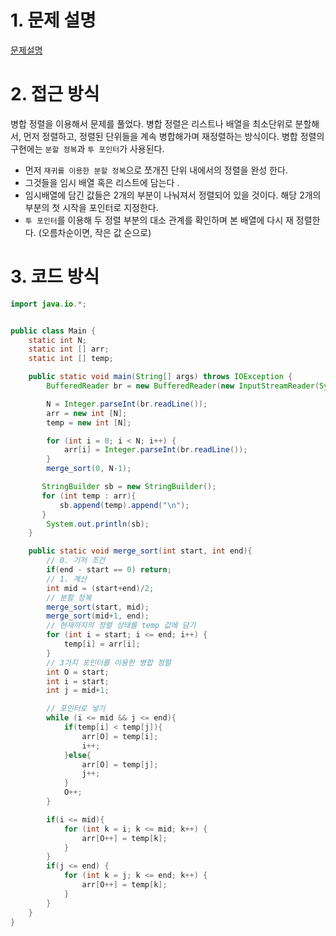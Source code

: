 # 1. 문제 설명

[문제설명](https://www.acmicpc.net/problem/2751)

# 2. 접근 방식

병합 정렬을 이용해서 문제를 풀었다. 
병합 정렬은 리스트나 배열을 최소단위로 분할해서, 먼저 정렬하고, 정렬된 단위들을 계속 병합해가며 재정렬하는 방식이다.
병합 정렬의 구현에는 `분할 정복`과 `투 포인터`가 사용된다. 

- 먼저 `재귀를 이용한 분할 정복`으로 쪼개진 단위 내에서의 정렬을 완성 한다.
- 그것들을 임시 배열 혹은 리스트에 담는다 . 
- 임시배열에 담긴 값들은 2개의 부분이 나눠져서 정렬되어 있을 것이다. 해당 2개의 부분의 첫 시작을 포인터로 지정한다.
- `투 포인터`를 이용해 두 정렬 부분의 대소 관계를 확인하며 본 배열에 다시 재 정렬한다. (오름차순이면, 작은 값 순으로)

# 3. 코드 방식

```java
import java.io.*;


public class Main {
    static int N;
    static int [] arr;
    static int [] temp;

    public static void main(String[] args) throws IOException {
        BufferedReader br = new BufferedReader(new InputStreamReader(System.in));

        N = Integer.parseInt(br.readLine());
        arr = new int [N];
        temp = new int [N];

        for (int i = 0; i < N; i++) {
            arr[i] = Integer.parseInt(br.readLine());
        }
        merge_sort(0, N-1);

       StringBuilder sb = new StringBuilder();
       for (int temp : arr){
           sb.append(temp).append("\n");
       }
        System.out.println(sb);
    }

    public static void merge_sort(int start, int end){
        // 0. 기저 조건
        if(end - start == 0) return;
        // 1. 계산
        int mid = (start+end)/2;
        // 분할 정복
        merge_sort(start, mid);
        merge_sort(mid+1, end);
        // 현재까지의 정렬 상태를 temp 값에 담기
        for (int i = start; i <= end; i++) {
            temp[i] = arr[i];
        }
        // 3가지 포인터를 이용한 병합 정렬
        int O = start;
        int i = start;
        int j = mid+1;

        // 포인터로 넣기
        while (i <= mid && j <= end){
            if(temp[i] < temp[j]){
                arr[O] = temp[i];
                i++;
            }else{
                arr[O] = temp[j];
                j++;
            }
            O++;
        }

        if(i <= mid){
            for (int k = i; k <= mid; k++) {
                arr[O++] = temp[k];
            }
        }
        if(j <= end) {
            for (int k = j; k <= end; k++) {
                arr[O++] = temp[k];
            }
        }
    }
}
```

